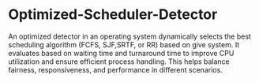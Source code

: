 # Optimized-Scheduler-Detector
An optimized detector in an operating system dynamically selects the best scheduling algorithm (FCFS, SJF,SRTF, or RR) based on give system. It evaluates based on waiting time and turnaround time to improve CPU utilization and ensure efficient process handling. This helps balance fairness, responsiveness, and performance in different scenarios.
